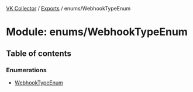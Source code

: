 [VK Collector](../README.md) / [Exports](../modules.md) / enums/WebhookTypeEnum

# Module: enums/WebhookTypeEnum

## Table of contents

### Enumerations

- [WebhookTypeEnum](../enums/enums_WebhookTypeEnum.WebhookTypeEnum.md)
